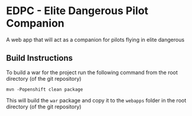 EDPC - Elite Dangerous Pilot Companion
======================================

A web app that will act as a companion for pilots flying in elite dangerous

Build Instructions
------------------

To build a war for the project run the following command from the root directory (of the git repository)

```maven
mvn -Popenshift clean package
```

This will build the `war` package and copy it to the `webapps` folder in the root directory (of the git repository)